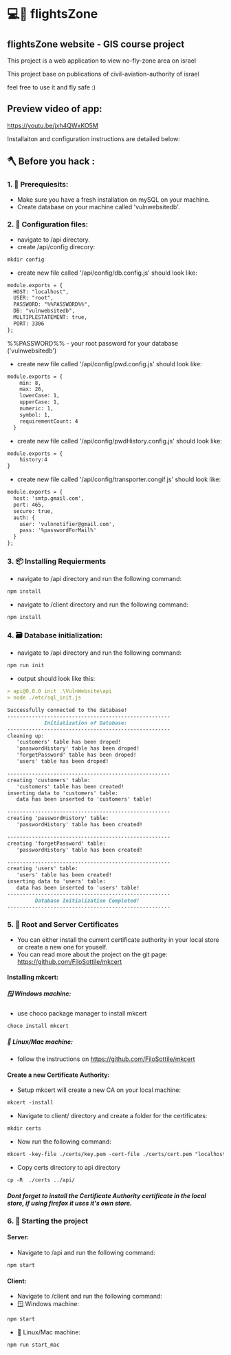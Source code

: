 # 💻📱 flightsZone 
## flightsZone website - GIS course project
This project is a web application to view no-fly-zone area on israel

This project base on publications of civil-aviation-authority of israel

feel free to use it and fly safe :)

## Preview video of app:

https://youtu.be/jxh4QWxKO5M


Installaiton and configuration instructions are detailed below:


## 🪓 Before you hack :
### 1. 🧰 Prerequiesits: 
* Make sure you have a fresh installation on mySQL on your machine.
* Create database on your machine called 'vulnwebsitedb'.

### 2. 🔧 Configuration files:
* navigate to /api directory.
* create /api/config direcory: 
```md
mkdir config
```
* create new file called '/api/config/db.config.js'
should look like:

```md
module.exports = {
  HOST: "localhost",
  USER: "root",
  PASSWORD: "%%PASSWORD%%",
  DB: "vulnwebsitedb",
  MULTIPLESTATEMENT: true,
  PORT: 3306
};
```
%%PASSWORD%% - your root password for your database ('vulnwebsitedb')

* create new file called '/api/config/pwd.config.js'
should look like:
```md
module.exports = {
    min: 8,
    max: 26,
    lowerCase: 1,
    upperCase: 1,
    numeric: 1,
    symbol: 1,
    requirementCount: 4
  }
```
* create new file called '/api/config/pwdHistory.config.js'
should look like:
```md
module.exports = {
    history:4
}
```
* create new file called '/api/config/transporter.congif.js'
should look like:
```md
module.exports = {
  host: 'smtp.gmail.com',
  port: 465,
  secure: true,
  auth: {
    user: 'vulnnotifier@gmail.com',
    pass: '%passwordForMail%'
  }
};
```


### 3. 📦 Installing Requierments 
* navigate to /api directory and run the following command:
```md
npm install
```
* navigate to /client directory and run the following command:
```md
npm install
```


### 4. 🗃️ Database initialization:
* navigate to /api directory and run the following command:
```md
npm run init
```
* output should look like this:
```md
> api@0.0.0 init .\VulnWebsite\api
> node ./etc/sql_init.js

Successfully connected to the database!
-----------------------------------------------------
            Initialization of Database:
-----------------------------------------------------
cleaning up:
   'customers' table has been droped!
   'passwordHistory' table has been droped!
   'forgetPassword' table has been droped!
   'users' table has been droped!

-----------------------------------------------------
creating 'customers' table:
   'customers' table has been created!
inserting data to 'customers' table:
   data has been inserted to 'customers' table!

-----------------------------------------------------
creating 'passwordHistory' table:
   'passwordHistory' table has been created!

-----------------------------------------------------
creating 'forgetPassword' table:
   'passwordHistory' table has been created!

-----------------------------------------------------
creating 'users' table:
   'users' table has been created!
inserting data to 'users' table:
   data has been inserted to 'users' table!
-----------------------------------------------------
         Database Initialization Completed!
-----------------------------------------------------
``` 
### 5. 📜 Root and Server Certificates

* You can either install the current certificate authority in your local store or create a new one for youself.
* You can read more about the project on the git page: https://github.com/FiloSottile/mkcert

#### Installing mkcert:
##### 🪟 Windows machine:
* use choco package manager to install mkcert
```md
choco install mkcert
```
##### 🐧 Linux/Mac machine:
* follow the instructions on https://github.com/FiloSottile/mkcert

#### Create a new Certificate Authority:
* Setup mkcert will create a new CA on your local machine:
```md
mkcert -install
```
* Navigate to client/ directory and create a folder for the certificates:
```md
mkdir certs
```
* Now run the following command:
```md
mkcert -key-file ./certs/key.pem -cert-file ./certs/cert.pem "localhost"
```
* Copy certs directory to api directory
```md
cp -R  ./certs ../api/
```


##### Dont forget to install the Certificate Authority certificate in the local store, if using firefox it uses it's own store.

### 6. 🎯 Starting the project
#### Server:
* Navigate to /api and run the following command:
```md
npm start
```
#### Client:
* Navigate to /client and run the following command:
* 🪟 Windows machine:
```md
npm start
```
* 🐧 Linux/Mac machine:
```md
npm run start_mac
```
